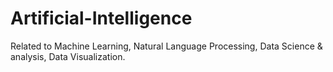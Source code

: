 # Artificial-Intelligence
Related to Machine Learning, Natural Language Processing, Data Science &amp; analysis, Data Visualization.
